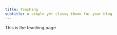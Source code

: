 ```yaml
---
title: Teaching
subtitle: A simple yet classy theme for your blog
---
```


This is the teaching page
